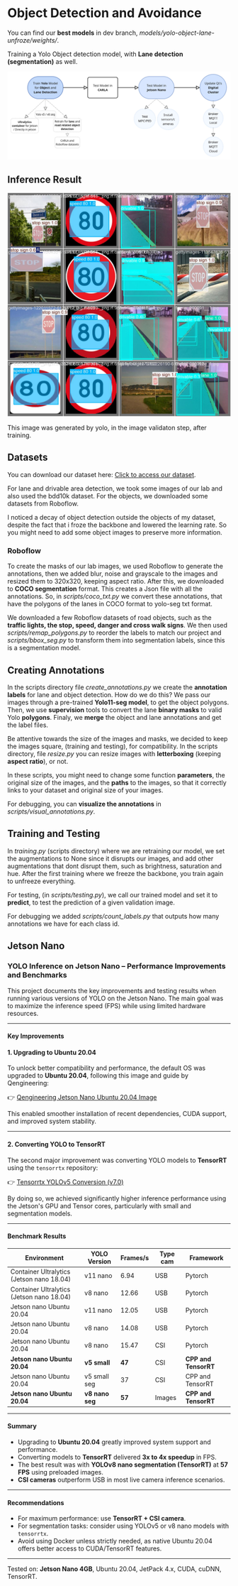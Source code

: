 # Object Detection and Avoidance

You can find our **best models** in dev branch, *models/yolo-object-lane-unfroze/weights/*.

Training a Yolo Object detection model, with **Lane detection (segmentation)** as well.

![Project Structure](ADR/Fluxograma.jpg)

## Inference Result

![Project Structure](models/yolo-object-lane-unfroze/val_batch1_pred.jpg)

This image was generated by yolo, in the image validaton step, after training.

<!-- This image is a result of running *testing.py*, so running predict() of our model. The **lane points** (polygons, mask) are in blue. -->

## Datasets

You can download our dataset here: [Click to access our dataset](https://drive.google.com/drive/folders/1RwFmYyjxCafdnUORBcm2kgo62itcLmcS?usp=drive_link).

For lane and drivable area detection, we took some images of our lab and also used the bdd10k dataset. For the objects, we downloaded some datasets from Roboflow.

I noticed a decay of object detection outside the objects of my dataset, despite the fact that i froze the backbone and lowered the learning rate. So you might need to add some object images to preserve more information.

### Roboflow

To create the masks of our lab images, we used Roboflow to generate the annotations, then we added blur, noise and grayscale to the images and resized them to 320x320, keeping aspect ratio. After this, we downloaded to **COCO segmentation** format. This creates a Json file with all the annotations. So, in *scripts/coco_txt.py* we convert these annotations, that have the polygons of the lanes in COCO format to yolo-seg txt format.

We downloaded a few Roboflow datasets of road objects, such as the **traffic lights, the stop, speed, danger and cross walk signs**. We then used *scripts/remap_polygons.py* to reorder the labels to match our project and *scripts/bbox_seg.py* to transform them into segmentation labels, since this is a segmentation model.

## Creating Annotations

In the scripts directory file *create_annotations.py* we create the **annotation labels** for lane and object detection. How do we do this? We pass our images through a pre-trained **Yolo11-seg model**, to get the object polygons. Then, we use **supervision** tools to convert the lane **binary masks** to valid Yolo **polygons**. Finaly, we **merge** the object and lane annotations and get the label files.

Be attentive towards the size of the images and masks, we decided to keep the images square, (training and testing), for compatibility. In the scripts directory, file *resize.py* you can resize images with **letterboxing** (keeping **aspect ratio**), or not.

In these scripts, you might need to change some function **parameters**, the original size of the images, and the **paths** to the images, so that it correctly links to your dataset and original size of your images.

For debugging, you can **visualize the annotations** in *scripts/visual_annotations.py*.

## Training and Testing

In *training.py* (scripts directory) where we are retraining our model, we set the augmentations to None since it disrupts our images, and add other augmentations that dont disrupt them, such as brightness, saturation and hue. After the first training where we freeze the backbone, you train again to unfreeze everything.

For testing, (in *scripts/testing.py*), we call our trained model and set it to **predict**, to test the prediction of a given validation image.

For debugging we added *scripts/count_labels.py* that outputs how many annotations we have for each class id.


## Jetson Nano

### YOLO Inference on Jetson Nano – Performance Improvements and Benchmarks

This project documents the key improvements and testing results when running various versions of YOLO on the Jetson Nano. The main goal was to maximize the inference speed (FPS) while using limited hardware resources.

---

#### Key Improvements

#### 1. Upgrading to Ubuntu 20.04
To unlock better compatibility and performance, the default OS was upgraded to **Ubuntu 20.04**, following this image and guide by Qengineering:

👉 [Qengineering Jetson Nano Ubuntu 20.04 Image](https://github.com/Qengineering/Jetson-Nano-Ubuntu-20-image)

This enabled smoother installation of recent dependencies, CUDA support, and improved system stability.

---

#### 2. Converting YOLO to TensorRT
The second major improvement was converting YOLO models to **TensorRT** using the `tensorrtx` repository:

👉 [Tensorrtx YOLOv5 Conversion (v7.0)](https://github.com/wang-xinyu/tensorrtx/tree/yolov5-v7.0)

By doing so, we achieved significantly higher inference performance using the Jetson's GPU and Tensor cores, particularly with small and segmentation models.

---

#### Benchmark Results

| Environment                              | YOLO Version   | Frames/s | Type cam | Framework             |
|------------------------------------------|----------------|----------|----------|------------------------|
| Container Ultralytics (Jetson nano 18.04) | v11 nano       | 6.94     | USB      | Pytorch                |
| Container Ultralytics (Jetson nano 18.04) | v8 nano        | 12.66    | USB      | Pytorch                |
| Jetson nano Ubuntu 20.04                 | v11 nano       | 12.05    | USB      | Pytorch                |
| Jetson nano Ubuntu 20.04                 | v8 nano        | 14.08    | USB      | Pytorch                |
| Jetson nano Ubuntu 20.04                 | v8 nano        | 15.47    | CSI      | Pytorch                |
| **Jetson nano Ubuntu 20.04**             | **v5 small**   | **47**   | CSI      | **CPP and TensorRT**   |
| Jetson nano Ubuntu 20.04                 | v5 small seg   | 37       | CSI      | CPP and TensorRT       |
| **Jetson nano Ubuntu 20.04**             | **v8 nano seg**| **57**   | Images   | **CPP and TensorRT**   |

---

#### Summary

- Upgrading to **Ubuntu 20.04** greatly improved system support and performance.
- Converting models to **TensorRT** delivered **3x to 4x speedup** in FPS.
- The best result was with **YOLOv8 nano segmentation (TensorRT)** at **57 FPS** using preloaded images.
- **CSI cameras** outperform USB in most live camera inference scenarios.

---

#### Recommendations

- For maximum performance: use **TensorRT + CSI camera**.
- For segmentation tasks: consider using YOLOv5 or v8 nano models with `tensorrtx`.
- Avoid using Docker unless strictly needed, as native Ubuntu 20.04 offers better access to CUDA/TensorRT features.

---

Tested on: **Jetson Nano 4GB**, Ubuntu 20.04, JetPack 4.x, CUDA, cuDNN, TensorRT.
